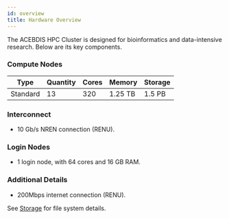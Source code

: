 ```yaml
---
id: overview
title: Hardware Overview
---
```


The ACEBDIS HPC Cluster is designed for bioinformatics and data-intensive research. Below are its key components.

### Compute Nodes
| Type         | Quantity | Cores | Memory   | Storage       |
|--------------|----------|-------|----------|---------------|
| Standard     | 13       | 320   | 1.25 TB  | 1.5 PB        |

### Interconnect
- 10 Gb/s NREN connection (RENU).

### Login Nodes
- 1 login node, with 64 cores and 16 GB RAM.

### Additional Details
- 200Mbps internet connection (RENU).

See [Storage](storage) for file system details.